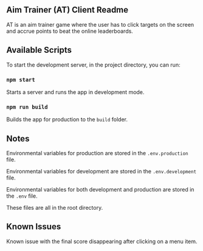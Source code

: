 ## Aim Trainer (AT) Client Readme

AT is an aim trainer game where the user has to click targets on the screen and accrue
points to beat the online leaderboards.

## Available Scripts

To start the development server, in the project directory, you can run:

### `npm start`

Starts a server and runs the app in development mode.

### `npm run build`

Builds the app for production to the `build` folder.

## Notes

Environmental  variables for production are stored in the `.env.production` file.

Environmental variables  for development are stored in the `.env.development` file.

Environmental variables for both development and production are stored in the `.env` file.

These files are all in the root directory.

## Known Issues

Known issue with the final score disappearing after clicking on a menu item.
